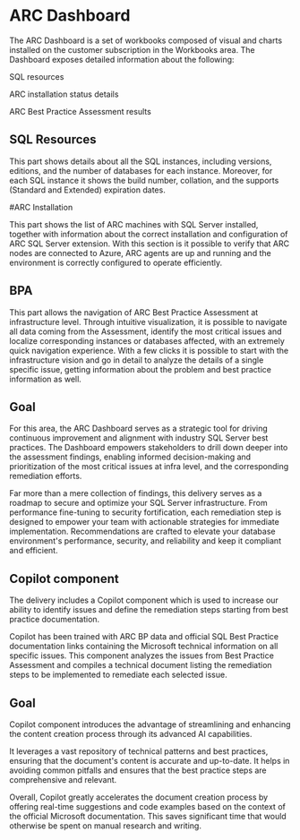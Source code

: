 # ARC Dashboard

The ARC Dashboard is a set of workbooks composed of visual and charts installed on the customer subscription in the Workbooks area. The Dashboard exposes detailed information about the following: 

SQL resources  

ARC installation status details 

ARC Best Practice Assessment results 

 
## SQL Resources 

This part shows details about all the SQL instances, including versions, editions, and the number of databases for each instance. Moreover, for each SQL instance it shows the build number, collation, and the supports (Standard and Extended) expiration dates.  

#ARC Installation 

This part shows the list of ARC machines with SQL Server installed, together with information about the correct installation and configuration of ARC SQL Server extension. With this section is it possible to verify that ARC nodes are connected to Azure, ARC agents are up and running and the environment is correctly configured to operate efficiently. 

 

## BPA 

This part allows the navigation of ARC Best Practice Assessment at infrastructure level. Through intuitive visualization, it is possible to navigate all data coming from the Assessment, identify the most critical issues and localize corresponding instances or databases affected, with an extremely quick navigation experience. With a few clicks it is possible to start with the infrastructure vision and go in detail to analyze the details of a single specific issue, getting information about the problem and best practice information as well.  

 

## Goal 

For this area, the ARC Dashboard serves as a strategic tool for driving continuous improvement and alignment with industry SQL Server best practices. The Dashboard empowers stakeholders to drill down deeper into the assessment findings, enabling informed decision-making and prioritization of the most critical issues at infra level, and the corresponding remediation efforts.  

Far more than a mere collection of findings, this delivery serves as a roadmap to secure and optimize your SQL Server infrastructure. From performance fine-tuning to security fortification, each remediation step is designed to empower your team with actionable strategies for immediate implementation. Recommendations are crafted to elevate your database environment's performance, security, and reliability and keep it compliant and efficient. 

 

## Copilot component 

The delivery includes a Copilot component which is used to increase our ability to identify issues and define the remediation steps starting from best practice documentation.  

Copilot has been trained with ARC BP data and official SQL Best Practice documentation links containing the Microsoft technical information on all specific issues. This component analyzes the issues from Best Practice Assessment and compiles a technical  document listing the remediation steps to be implemented to remediate each selected issue.  

 

## Goal 

Copilot component introduces the advantage of streamlining and enhancing the content creation process through its advanced AI capabilities.  

It leverages a vast repository of technical patterns and best practices, ensuring that the document's content is accurate and up-to-date. It helps in avoiding common pitfalls and ensures that the best practice steps are comprehensive and relevant.  

Overall, Copilot greatly accelerates the document creation process by offering real-time suggestions and code examples based on the context of the official Microsoft documentation. This saves significant time that would otherwise be spent on manual research and writing. 
